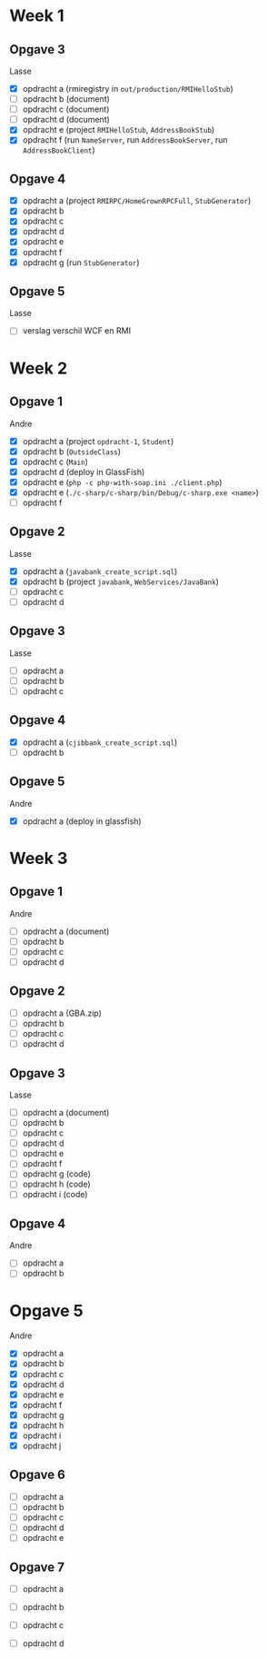 # Week 1

## Opgave 3

Lasse

- [x] opdracht a (rmiregistry in `out/production/RMIHelloStub`)
- [ ] opdracht b (document)
- [ ] opdracht c (document)
- [ ] opdracht d (document)
- [x] opdracht e (project `RMIHelloStub`, `AddressBookStub`)
- [x] opdracht f (run `NameServer`, run `AddressBookServer`, run `AddressBookClient`)

## Opgave 4

- [x] opdracht a (project `RMIRPC/HomeGrownRPCFull`, `StubGenerator`)
- [x] opdracht b
- [x] opdracht c
- [x] opdracht d
- [x] opdracht e
- [x] opdracht f
- [x] opdracht g (run `StubGenerator`)

## Opgave 5

Lasse

- [ ] verslag verschil WCF en RMI

# Week 2

## Opgave 1

Andre

- [x] opdracht a (project `opdracht-1`, `Student`)
- [x] opdracht b (`OutsideClass`)
- [x] opdracht c (`Main`)
- [x] opdracht d (deploy in GlassFish)
- [x] opdracht e (`php -c php-with-soap.ini ./client.php`)
- [x] opdracht e (`./c-sharp/c-sharp/bin/Debug/c-sharp.exe <name>`)
- [ ] opdracht f

## Opgave 2

Lasse

- [x] opdracht a (`javabank_create_script.sql`)
- [x] opdracht b (project `javabank`, `WebServices/JavaBank`)
- [ ] opdracht c
- [ ] opdracht d

## Opgave 3

Lasse

- [ ] opdracht a
- [ ] opdracht b
- [ ] opdracht c

## Opgave 4

- [x] opdracht a (`cjibbank_create_script.sql`)
- [ ] opdracht b

## Opgave 5

Andre

- [x] opdracht a (deploy in glassfish)

# Week 3

## Opgave 1

Andre

- [ ] opdracht a (document)
- [ ] opdracht b
- [ ] opdracht c
- [ ] opdracht d

## Opgave 2

- [ ] opdracht a (GBA.zip)
- [ ] opdracht b 
- [ ] opdracht c 
- [ ] opdracht d 

## Opgave 3

Lasse

- [ ] opdracht a (document)
- [ ] opdracht b
- [ ] opdracht c
- [ ] opdracht d
- [ ] opdracht e
- [ ] opdracht f
- [ ] opdracht g (code)
- [ ] opdracht h (code)
- [ ] opdracht i (code)

## Opgave 4

Andre

- [ ] opdracht a
- [ ] opdracht b

# Opgave 5

Andre

- [x] opdracht a
- [x] opdracht b
- [x] opdracht c
- [x] opdracht d
- [x] opdracht e
- [x] opdracht f
- [x] opdracht g
- [x] opdracht h
- [x] opdracht i
- [x] opdracht j

## Opgave 6

- [ ] opdracht a
- [ ] opdracht b
- [ ] opdracht c
- [ ] opdracht d
- [ ] opdracht e

## Opgave 7

- [ ] opdracht a
- [ ] opdracht b
- [ ] opdracht c
- [ ] opdracht d


